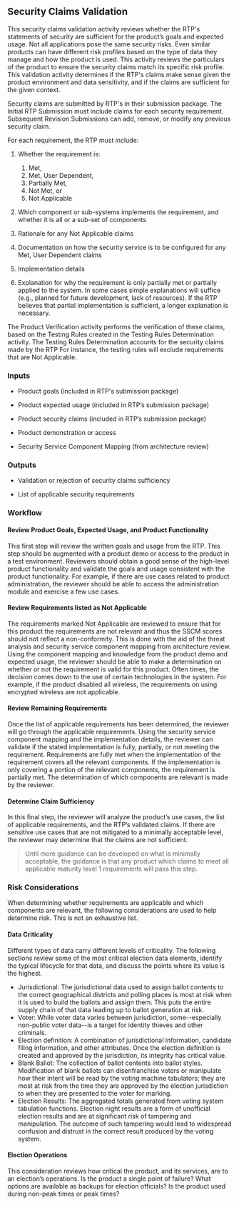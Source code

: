 ## Security Claims Validation

This security claims validation activity reviews whether the RTP's statements of security are sufficient for the product’s goals and expected usage. Not all applications pose the same security risks. Even similar products can have different risk profiles based on the type of data they manage and how the product is used. This activity reviews the particulars of the product to ensure the security claims match its specific risk profile. This validation activity determines if the RTP's claims make sense given the product environment and data sensitivity, and if the claims are sufficient for the given context.

Security claims are submitted by RTP's in their submission package. The Initial RTP Submission must include claims for each security requirement. Subsequent Revision Submissions can add, remove, or modify any previous security claim.

For each requirement, the RTP must include:

1.  Whether the requirement is:

    1. Met,
    1. Met, User Dependent,
    1. Partially Met,
    1. Not Met, or
    1. Not Applicable

1.  Which component or sub-systems implements the requirement, and whether it is all or a sub-set of components

1.  Rationale for any Not Applicable claims

1.  Documentation on how the security service is to be configured for any Met, User Dependent claims

1.  Implementation details

1.  Explanation for why the requirement is only partially met or partially applied to the system. In some cases simple explanations will suffice (e.g., planned for future development, lack of resources). If the RTP believes that partial implementation is sufficient, a longer explanation is necessary.

The Product Verification activity performs the verification of these claims, based on the Testing Rules created in the Testing Rules Determination activity. The Testing Rules Determination accounts for the security claims made by the RTP For instance, the testing rules will exclude requirements that are Not Applicable.

### Inputs

  - Product goals (included in RTP's submission package)

  - Product expected usage (included in RTP’s submission package)

  - Product security claims (included in RTP’s submission package)

  - Product demonstration or access

  - Security Service Component Mapping (from architecture review)

### Outputs

  - Validation or rejection of security claims sufficiency

  - List of applicable security requirements

### Workflow

#### Review Product Goals, Expected Usage, and Product Functionality

This first step will review the written goals and usage from the RTP. This step should be augmented with a product demo or access to the product in a test environment. Reviewers should obtain a good sense of the high-level product functionality and validate the goals and usage consistent with the product functionality. For example, if there are use cases related to product administration, the reviewer should be able to access the administration module and exercise a few use cases.

#### Review Requirements listed as Not Applicable

The requirements marked Not Applicable are reviewed to ensure that for this product the requirements are not relevant and thus the SSCM scores should not reflect a non-conformity. This is done with the aid of the threat analysis and security service component mapping from architecture review. Using the component mapping and knowledge from the product demo and expected usage, the reviewer should be able to make a determination on whether or not the requirement is valid for this product. Often times, the decision comes down to the use of certain technologies in the system. For example, if the product disabled all wireless, the requirements on using encrypted wireless are not applicable.

#### Review Remaining Requirements

Once the list of applicable requirements has been determined, the reviewer will go through the applicable requirements. Using the security service component mapping and the implementation details, the reviewer can validate if the stated implementation is fully, partially, or not meeting the requirement. Requirements are fully met when the implementation of the requirement covers all the relevant components. If the implementation is only covering a portion of the relevant components, the requirement is partially met. The determination of which components are relevant is made by the reviewer.

#### Determine Claim Sufficiency

In this final step, the reviewer will analyze the product’s use cases, the list of applicable requirements, and the RTP’s validated claims. If there are sensitive use cases that are not mitigated to a minimally acceptable level, the reviewer may determine that the claims are not sufficient.

> Until more guidance can be developed on what is minimally acceptable, the guidance is that any product which claims to meet all applicable maturity level 1 requirements will pass this step.

### Risk Considerations

When determining whether requirements are applicable and which components are relevant, the following considerations are used to help determine risk. This is not an exhaustive list.

#### Data Criticality

Different types of data carry different levels of criticality. The following sections review some of the most critical election data elements, identify the typical lifecycle for that data, and discuss the points where its value is the highest.
- Jurisdictional: The jurisdictional data used to assign ballot contents to the correct geographical districts and polling places is most at risk when it is used to build the ballots and assign them. This puts the entire supply chain of that data leading up to ballot generation at risk.
- Voter: While voter data varies between jurisdiction, some--especially non-public voter data--is a target for identity thieves and other criminals.
- Election definition: A combination of jurisdictional information, candidate filing information, and other attributes. Once the election definition is created and approved by the jurisdiction, its integrity has critical value.
- Blank Ballot: The collection of ballot contents into ballot styles. Modification of blank ballots can disenfranchise voters or manipulate how their intent will be read by the voting machine tabulators; they are most at risk from the time they are approved by the election jurisdiction to when they are presented to the voter for marking.
- Election Results: The aggregated totals generated from voting system tabulation functions. 
Election night results are a form of unofficial election results and are at significant risk of tampering and manipulation. The outcome of such tampering would lead to widespread confusion and distrust in the correct result produced by the voting system.

#### Election Operations

This consideration reviews how critical the product, and its services, are to an election’s operations. Is the product a single point of failure? What options are available as backups for election officials? Is the product used during non-peak times or peak times?
